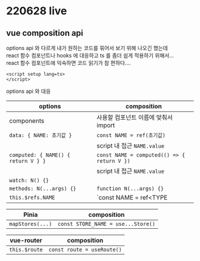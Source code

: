 # 220628 live

## vue composition api
options api 와 다르게 내가 원하는 코드를 묶어서 보기 위해 나오긴 했는데  
react 함수 컴포넌트나 hooks 에 대응하고 ts 를 좀더 쉽게 적용하기 위해서...  
react 함수 컴포넌트에 익숙하면 코드 읽기가 참 편하다....  

```vue
<script setup lang=ts>
</script>
```

options api 와 대응

| options                             | composition                                 |
| ----------------------------------- | ------------------------------------------- |
| components                          | 사용할 컴포넌트 이름에 맞춰서 import        |
| `data: { NAME: 초기값 } `           | `const NAME = ref(초기값)`                  |
|                                     | script 내 접근 `NAME.value`                 |
| `computed: { NAME() { return V } }` | `const NAME = computed(() => { return V })` |
|                                     | script 내 접근 `NAME.value`                 |
| `watch: N() {}`                     |                                             |
| `methods: N(...args) {}`            | `function N(...args) {}`                    |
| `this.$refs.NAME` | `const NAME = ref<TYPE | null>(null)` |

| Pinia            | composition                        |
| ---------------- | ---------------------------------- |
| `mapStores(...)` | `const STORE_NAME = use...Store()` |

| vue-router    | composition                |
| ------------- | -------------------------- |
| `this.$route` | `const route = useRoute()` |
